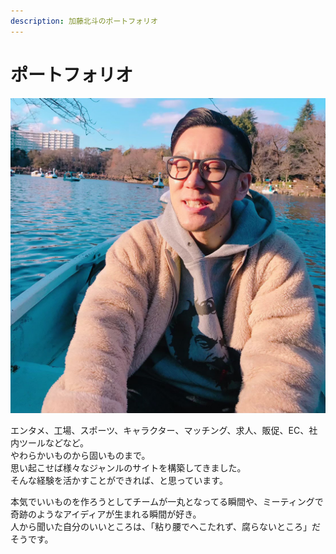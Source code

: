 ```yaml
---
description: 加藤北斗のポートフォリオ
---
```


# ポートフォリオ

![](.gitbook/assets/541169708d528191d0fff1bc055bc0588ede004820010209nokohi2jpg.jpeg)

エンタメ、工場、スポーツ、キャラクター、マッチング、求人、販促、EC、社内ツールなどなど。  
やわらかいものから固いものまで。  
思い起こせば様々なジャンルのサイトを構築してきました。  
そんな経験を活かすことができれば、と思っています。

本気でいいものを作ろうとしてチームが一丸となってる瞬間や、ミーティングで奇跡のようなアイディアが生まれる瞬間が好き。  
人から聞いた自分のいいところは、「粘り腰でへこたれず、腐らないところ」だそうです。

